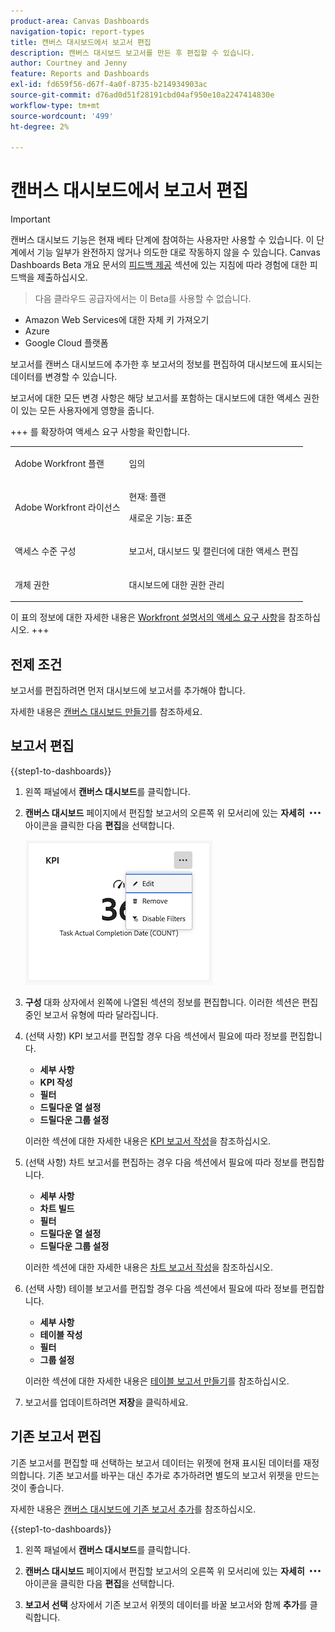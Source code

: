 ```yaml
---
product-area: Canvas Dashboards
navigation-topic: report-types
title: 캔버스 대시보드에서 보고서 편집
description: 캔버스 대시보드 보고서를 만든 후 편집할 수 있습니다.
author: Courtney and Jenny
feature: Reports and Dashboards
exl-id: fd659f56-d67f-4a0f-8735-b214934903ac
source-git-commit: d76ad0d51f28191cbd04af950e10a2247414830e
workflow-type: tm+mt
source-wordcount: '499'
ht-degree: 2%

---
```


# 캔버스 대시보드에서 보고서 편집

>[!IMPORTANT]
>
>캔버스 대시보드 기능은 현재 베타 단계에 참여하는 사용자만 사용할 수 있습니다. 이 단계에서 기능 일부가 완전하지 않거나 의도한 대로 작동하지 않을 수 있습니다. Canvas Dashboards Beta 개요 문서의 [피드백 제공](/help/quicksilver/product-announcements/betas/canvas-dashboards-beta/canvas-dashboards-beta-information.md#provide-feedback) 섹션에 있는 지침에 따라 경험에 대한 피드백을 제출하십시오.<br>
>>다음 클라우드 공급자에서는 이 Beta를 사용할 수 없습니다.
>
>* Amazon Web Services에 대한 자체 키 가져오기
>* Azure
>* Google Cloud 플랫폼

보고서를 캔버스 대시보드에 추가한 후 보고서의 정보를 편집하여 대시보드에 표시되는 데이터를 변경할 수 있습니다.

보고서에 대한 모든 변경 사항은 해당 보고서를 포함하는 대시보드에 대한 액세스 권한이 있는 모든 사용자에게 영향을 줍니다.


+++ 를 확장하여 액세스 요구 사항을 확인합니다. 

<table style="table-layout:auto"> 
<col> 
</col> 
<col> 
</col> 
<tbody> 
<tr> 
   <td role="rowheader"><p>Adobe Workfront 플랜</p></td> 
   <td> 
<p>임의 </p> 
   </td> 
<tr> 
 <tr> 
   <td role="rowheader"><p>Adobe Workfront 라이선스</p></td> 
   <td> 
<p>현재: 플랜 </p> 
<p>새로운 기능: 표준</p> 
   </td> 
   </tr> 
  </tr> 
  <tr> 
   <td role="rowheader"><p>액세스 수준 구성</p></td> 
   <td><p>보고서, 대시보드 및 캘린더에 대한 액세스 편집</p>
  </td> 
  </tr>  
        <tr> 
   <td role="rowheader"><p>개체 권한</p></td> 
   <td><p>대시보드에 대한 권한 관리</p>
  </td> 
  </tr>
</tbody> 
</table>

이 표의 정보에 대한 자세한 내용은 [Workfront 설명서의 액세스 요구 사항](/help/quicksilver/administration-and-setup/add-users/access-levels-and-object-permissions/access-level-requirements-in-documentation.md)을 참조하십시오.
+++

## 전제 조건

보고서를 편집하려면 먼저 대시보드에 보고서를 추가해야 합니다.

자세한 내용은 [캔버스 대시보드 만들기](/help/quicksilver/reports-and-dashboards/canvas-dashboards/create-dashboards/create-dashboards.md)를 참조하세요.

## 보고서 편집

{{step1-to-dashboards}}

1. 왼쪽 패널에서 **캔버스 대시보드**&#x200B;를 클릭합니다.

1. **캔버스 대시보드** 페이지에서 편집할 보고서의 오른쪽 위 모서리에 있는 **자세히** ![자세히 아이콘](assets/more-icon.png) 아이콘을 클릭한 다음 **편집**&#x200B;을 선택합니다.

   ![보고서 편집](assets/edit-report-box.png)

1. **구성** 대화 상자에서 왼쪽에 나열된 섹션의 정보를 편집합니다. 이러한 섹션은 편집 중인 보고서 유형에 따라 달라집니다.

1. (선택 사항) KPI 보고서를 편집할 경우 다음 섹션에서 필요에 따라 정보를 편집합니다.

   * **세부 사항**
   * **KPI 작성**
   * **필터**
   * **드릴다운 열 설정**
   * **드릴다운 그룹 설정**

   이러한 섹션에 대한 자세한 내용은 [KPI 보고서 작성](/help/quicksilver/reports-and-dashboards/canvas-dashboards/add-reports/build-kpi-report.md)을 참조하십시오.

1. (선택 사항) 차트 보고서를 편집하는 경우 다음 섹션에서 필요에 따라 정보를 편집합니다.

   * **세부 사항**
   * **차트 빌드**
   * **필터**
   * **드릴다운 열 설정**
   * **드릴다운 그룹 설정**

   이러한 섹션에 대한 자세한 내용은 [차트 보고서 작성](/help/quicksilver/reports-and-dashboards/canvas-dashboards/add-reports/build-chart-report.md)을 참조하십시오.

1. (선택 사항) 테이블 보고서를 편집할 경우 다음 섹션에서 필요에 따라 정보를 편집합니다.

   * **세부 사항**
   * **테이블 작성**
   * **필터**
   * **그룹 설정**

   이러한 섹션에 대한 자세한 내용은 [테이블 보고서 만들기](/help/quicksilver/reports-and-dashboards/canvas-dashboards/add-reports/build-table-report.md)를 참조하십시오.

1. 보고서를 업데이트하려면 **저장**&#x200B;을 클릭하세요.

## 기존 보고서 편집

기존 보고서를 편집할 때 선택하는 보고서 데이터는 위젯에 현재 표시된 데이터를 재정의합니다. 기존 보고서를 바꾸는 대신 추가로 추가하려면 별도의 보고서 위젯을 만드는 것이 좋습니다.

자세한 내용은 [캔버스 대시보드에 기존 보고서 추가](/help/quicksilver/reports-and-dashboards/canvas-dashboards/add-reports/add-existing-report.md)를 참조하십시오.

{{step1-to-dashboards}}

1. 왼쪽 패널에서 **캔버스 대시보드**&#x200B;를 클릭합니다.

1. **캔버스 대시보드** 페이지에서 편집할 보고서의 오른쪽 위 모서리에 있는 **자세히** ![자세히 아이콘](assets/more-icon.png) 아이콘을 클릭한 다음 **편집**&#x200B;을 선택합니다.

1. **보고서 선택** 상자에서 기존 보고서 위젯의 데이터를 바꿀 보고서와 함께 **추가**&#x200B;를 클릭합니다.
